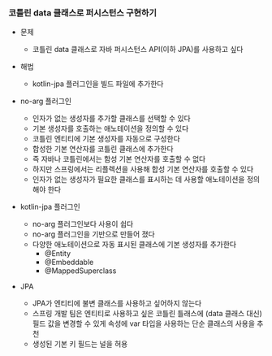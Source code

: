 ### 코틀린 data 클래스로 퍼시스턴스 구현하기

- 문제
    - 코틀린 data 클래스로 자바 퍼시스턴스 API(이하 JPA)를 사용하고 싶다
- 해법
    - kotlin-jpa 플러그인을 빌드 파일에 추가한다

- no-arg 플러그인
    - 인자가 없는 생성자를 추가할 클래스를 선택할 수 있다
    - 기본 생성자를 호출하는 애노테이션을 정의할 수 있다
    - 코틀린 엔티티에 기본 생성자를 자동으로 구성한다
    - 합성한 기본 연산자를 코틀린 클래스에 추가한다
    - 즉 자바나 코틀린에서는 함성 기본 연산자를 호출할 수 없다
    - 하지만 스프링에서는 리플렉션을 사용해 합성 기본 연산자를 호출할 수 있다
    - 인자가 없는 생성자가 필요한 클래스를 표시하는 데 사용할 애노테이션을 정의해야 한다

- kotlin-jpa 플러그인
    - no-arg 플러그인보다 사용이 쉽다
    - no-arg 플러그인을 기반으로 만들어 졌다
    - 다양한 애노테이션으로 자동 표시된 클래스에 기본 생성자를 추가한다
        - @Entity
        - @Embeddable
        - @MappedSuperclass

- JPA
    - JPA가 엔티티에 불변 클래스를 사용하고 싶어하지 않는다
    - 스프링 개발 팀은 엔티티로 사용하고 싶은 코틀린 틀래스에 (data 클래스 대신) 필드 값을 변경할 수 있게 속성에 var 타입을 사용하는 단순 클래스의 사용을 추천
    - 생성된 기본 키 필드는 널을 허용
